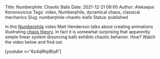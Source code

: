 Title: Numberphile: Chaotic Balls
Date: 2021-12-21 08:00
Author: Aleksejus Kononovicius
Tags: video, Numberphile, dynamical chaos, classical mechanics
Slug: numberphile-chaotic-balls
Status: published

In this [Numberphile](https://www.youtube.com/channel/UCoxcjq-8xIDTYp3uz647V5A)
video Matt Henderson talks about creating animations illustrating [chaos
theory](/tag/dynamical-chaos/). In fact it is somewhat surprising that
apparently simple linear system (bouncing ball) exhibits chaotic behavior.
How? Watch the video below and find out.

[youtube v="6z4qRhpBIyA"]
